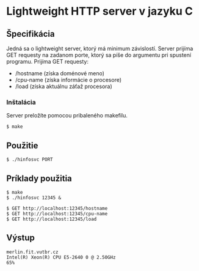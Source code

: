 # Lightweight HTTP server v jazyku C

## Špecifikácia

Jedná sa o lightweight server, ktorý má minimum závislostí.
Server prijíma GET requesty na zadanom porte, ktorý sa píše do argumentu pri spustení programu.
Prijíma GET requesty: 
* /hostname (získa doménové meno)
* /cpu-name (získa informácie o procesore)
* /load     (získa aktuálnu záťaž procesora)

### Inštalácia

Server preložíte pomocou pribaleného makefilu.

```
$ make
```

## Použitie

```
$ ./hinfosvc PORT
```

## Príklady použitia

```
$ make
$ ./hinfosvc 12345 &
```
```
$ GET http://localhost:12345/hostname
$ GET http://localhost:12345/cpu-name
$ GET http://localhost:12345/load
```
## Výstup
```
merlin.fit.vutbr.cz
Intel(R) Xeon(R) CPU E5-2640 0 @ 2.50GHz
65%
```

